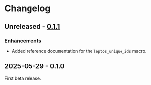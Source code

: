 # Changelog

## Unreleased - [0.1.1]

### Enhancements

- Added reference documentation for the `leptos_unique_ids` macro.

## 2025-05-29 - 0.1.0

First beta release.

[0.1.1]: https://github.com/mondeja/leptos-unique-ids/compare/v0.1.0...main
